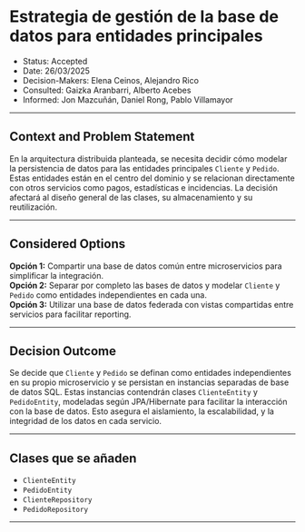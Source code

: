 # Estrategia de gestión de la base de datos para entidades principales

* Status: Accepted  
* Date: 26/03/2025  
* Decision-Makers: Elena Ceinos, Alejandro Rico  
* Consulted: Gaizka Aranbarri, Alberto Acebes  
* Informed: Jon Mazcuñán, Daniel Rong, Pablo Villamayor  

---

## Context and Problem Statement

En la arquitectura distribuida planteada, se necesita decidir cómo modelar la persistencia de datos para las entidades principales `Cliente` y `Pedido`. Estas entidades están en el centro del dominio y se relacionan directamente con otros servicios como pagos, estadísticas e incidencias. La decisión afectará al diseño general de las clases, su almacenamiento y su reutilización.

---

## Considered Options

**Opción 1:** Compartir una base de datos común entre microservicios para simplificar la integración.  
**Opción 2:** Separar por completo las bases de datos y modelar `Cliente` y `Pedido` como entidades independientes en cada una.  
**Opción 3:** Utilizar una base de datos federada con vistas compartidas entre servicios para facilitar reporting.

---

## Decision Outcome

Se decide que `Cliente` y `Pedido` se definan como entidades independientes en su propio microservicio y se persistan en instancias separadas de base de datos SQL. Estas instancias contendrán clases `ClienteEntity` y `PedidoEntity`, modeladas según JPA/Hibernate para facilitar la interacción con la base de datos. Esto asegura el aislamiento, la escalabilidad, y la integridad de los datos en cada servicio.

---

## Clases que se añaden

- `ClienteEntity`  
- `PedidoEntity`  
- `ClienteRepository`  
- `PedidoRepository`  

---
